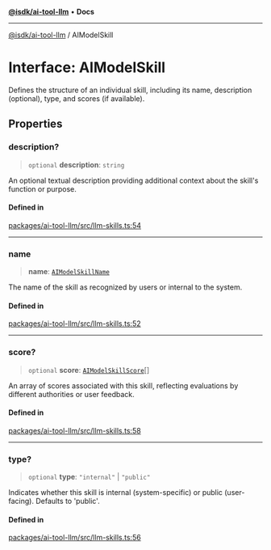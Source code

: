 [**@isdk/ai-tool-llm**](../README.md) • **Docs**

***

[@isdk/ai-tool-llm](../globals.md) / AIModelSkill

# Interface: AIModelSkill

Defines the structure of an individual skill, including its name, description (optional), type, and scores (if available).

## Properties

### description?

> `optional` **description**: `string`

An optional textual description providing additional context about the skill's function or purpose.

#### Defined in

[packages/ai-tool-llm/src/llm-skills.ts:54](https://github.com/isdk/ai-tool-llm.js/blob/315c5c48f20c16c3cb62039cc17ee2a5600b85aa/src/llm-skills.ts#L54)

***

### name

> **name**: [`AIModelSkillName`](../type-aliases/AIModelSkillName.md)

The name of the skill as recognized by users or internal to the system.

#### Defined in

[packages/ai-tool-llm/src/llm-skills.ts:52](https://github.com/isdk/ai-tool-llm.js/blob/315c5c48f20c16c3cb62039cc17ee2a5600b85aa/src/llm-skills.ts#L52)

***

### score?

> `optional` **score**: [`AIModelSkillScore`](AIModelSkillScore.md)[]

An array of scores associated with this skill, reflecting evaluations by different authorities or user feedback.

#### Defined in

[packages/ai-tool-llm/src/llm-skills.ts:58](https://github.com/isdk/ai-tool-llm.js/blob/315c5c48f20c16c3cb62039cc17ee2a5600b85aa/src/llm-skills.ts#L58)

***

### type?

> `optional` **type**: `"internal"` \| `"public"`

Indicates whether this skill is internal (system-specific) or public (user-facing). Defaults to 'public'.

#### Defined in

[packages/ai-tool-llm/src/llm-skills.ts:56](https://github.com/isdk/ai-tool-llm.js/blob/315c5c48f20c16c3cb62039cc17ee2a5600b85aa/src/llm-skills.ts#L56)
